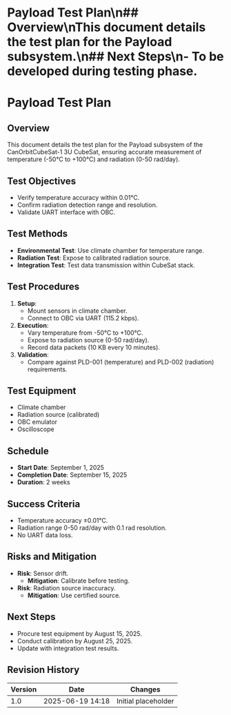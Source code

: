 # Payload Test Plan\n## Overview\nThis document details the test plan for the Payload subsystem.\n## Next Steps\n- To be developed during testing phase.
# Payload Test Plan
## Overview
This document details the test plan for the Payload subsystem of the CanOrbitCubeSat-1 3U CubeSat, ensuring accurate measurement of temperature (-50°C to +100°C) and radiation (0-50 rad/day).

## Test Objectives
- Verify temperature accuracy within 0.01°C.
- Confirm radiation detection range and resolution.
- Validate UART interface with OBC.

## Test Methods
- **Environmental Test**: Use climate chamber for temperature range.
- **Radiation Test**: Expose to calibrated radiation source.
- **Integration Test**: Test data transmission within CubeSat stack.

## Test Procedures
1. **Setup**:
   - Mount sensors in climate chamber.
   - Connect to OBC via UART (115.2 kbps).
2. **Execution**:
   - Vary temperature from -50°C to +100°C.
   - Expose to radiation source (0-50 rad/day).
   - Record data packets (10 KB every 10 minutes).
3. **Validation**:
   - Compare against PLD-001 (temperature) and PLD-002 (radiation) requirements.

## Test Equipment
- Climate chamber
- Radiation source (calibrated)
- OBC emulator
- Oscilloscope

## Schedule
- **Start Date**: September 1, 2025
- **Completion Date**: September 15, 2025
- **Duration**: 2 weeks

## Success Criteria
- Temperature accuracy ±0.01°C.
- Radiation range 0-50 rad/day with 0.1 rad resolution.
- No UART data loss.

## Risks and Mitigation
- **Risk**: Sensor drift.
  - **Mitigation**: Calibrate before testing.
- **Risk**: Radiation source inaccuracy.
  - **Mitigation**: Use certified source.

## Next Steps
- Procure test equipment by August 15, 2025.
- Conduct calibration by August 25, 2025.
- Update with integration test results.

## Revision History
| Version | Date             | Changes             |
|---------|------------------|---------------------|
| 1.0     | 2025-06-19 14:18 | Initial placeholder |
